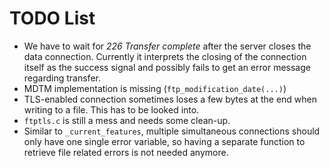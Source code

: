 # TODO List
* We have to wait for *226 Transfer complete* after the server closes the data connection. Currently it interprets the closing of the connection itself as the success signal and possibly fails to get an error message regarding transfer.
* MDTM implementation is missing (```ftp_modification_date(...)```)
* TLS-enabled connection sometimes loses a few bytes at the end when writing to a file. This has to be looked into.
* ```ftptls.c``` is still a mess and needs some clean-up.
* Similar to ```_current_features```, multiple simultaneous connections should only have one single error variable, so having a separate function to retrieve file related errors is not needed anymore.
